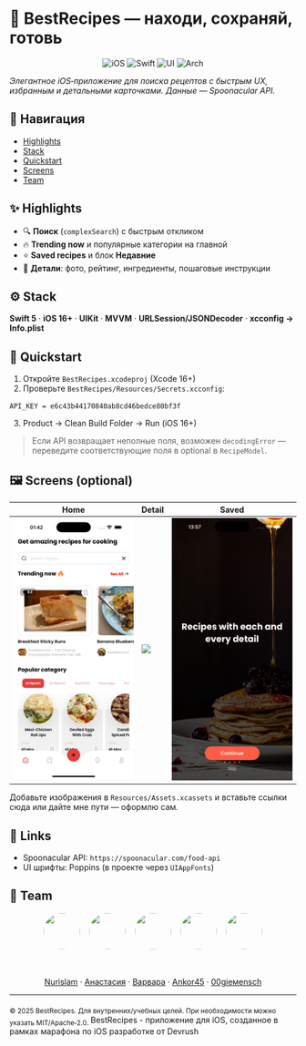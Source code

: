 # 🍳 BestRecipes — находи, сохраняй, готовь

<div align="center">

![iOS](https://img.shields.io/badge/iOS-16%2B-0b84fe)
![Swift](https://img.shields.io/badge/Swift-5.0-f05138)
![UI](https://img.shields.io/badge/UI-UIKit-6e56cf)
![Arch](https://img.shields.io/badge/Architecture-MVVM-00b894)

</div>

_Элегантное iOS‑приложение для поиска рецептов с быстрым UX, избранным и детальными карточками. Данные — Spoonacular API._

## 🧭 Навигация
- [Highlights](#-highlights)
- [Stack](#️-stack)
- [Quickstart](#-quickstart)
- [Screens](#️-screens-optional)
- [Team](#-team)

## ✨ Highlights
- 🔍 **Поиск** (`complexSearch`) c быстрым откликом
- 🔥 **Trending now** и популярные категории на главной
- ⭐ **Saved recipes** и блок **Недавние**
- 📄 **Детали**: фото, рейтинг, ингредиенты, пошаговые инструкции

## ⚙️ Stack
**Swift 5** · **iOS 16+** · **UIKit** · **MVVM** · **URLSession/JSONDecoder** · **xcconfig → Info.plist**

## 🚀 Quickstart
1) Откройте `BestRecipes.xcodeproj` (Xcode 16+)
2) Проверьте `BestRecipes/Resources/Secrets.xcconfig`:
```
API_KEY = e6c43b44170840ab8cd46bedce80bf3f
```
3) Product → Clean Build Folder → Run (iOS 16+)

> Если API возвращает неполные поля, возможен `decodingError` — переведите соответствующие поля в optional в `RecipeModel`.

## 🖼️ Screens (optional)
| Home | Detail | Saved |
| --- | --- | --- |
| ![](docs/screens/home.png) | ![](docs/screens/detail.png) | ![](docs/screens/saved.png) |

Добавьте изображения в `Resources/Assets.xcassets` и вставьте ссылки сюда или дайте мне пути — оформлю сам.

## 🔗 Links
- Spoonacular API: `https://spoonacular.com/food-api`
- UI шрифты: Poppins (в проекте через `UIAppFonts`)

## 👥 Team
<div align="center">

<a href="https://github.com/nurislam-kenzheyev22" title="Nurislam"><img src="https://github.com/nurislam-kenzheyev22.png?size=80" width="64" height="64" style="border-radius:50%"/></a>
<a href="https://github.com/Croha-lili" title="Анастасия Тихонова" style="margin-left:12px"><img src="https://github.com/Croha-lili.png?size=80" width="64" height="64" style="border-radius:50%"/></a>
<a href="https://github.com/VaryaUtkina" title="Варвара Уткина" style="margin-left:12px"><img src="https://github.com/VaryaUtkina.png?size=80" width="64" height="64" style="border-radius:50%"/></a>
<a href="https://github.com/Ankor45" title="Ankor45" style="margin-left:12px"><img src="https://github.com/Ankor45.png?size=80" width="64" height="64" style="border-radius:50%"/></a>
<a href="https://github.com/00giemensch" title="00giemensch" style="margin-left:12px"><img src="https://github.com/00giemensch.png?size=80" width="64" height="64" style="border-radius:50%"/></a>

<br/>

[Nurislam](https://github.com/nurislam-kenzheyev22) · [Анастасия](https://github.com/Croha-lili) · [Варвара](https://github.com/VaryaUtkina) · [Ankor45](https://github.com/Ankor45) · [00giемensch](https://github.com/00giemensch)

</div>

---

<sub>© 2025 BestRecipes. Для внутренних/учебных целей. При необходимости можно указать MIT/Apache‑2.0.</sub>
BestRecipes - приложение для iOS, созданное в рамках марафона по iOS разработке от Devrush
